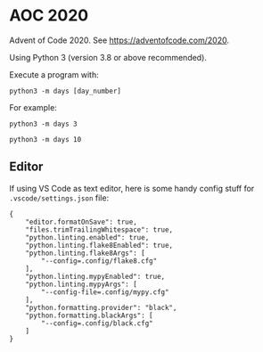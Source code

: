 # AOC 2020

Advent of Code 2020. See <https://adventofcode.com/2020>.

Using Python 3 (version 3.8 or above recommended).

Execute a program with:

```
python3 -m days [day_number]
```

For example:

```
python3 -m days 3

python3 -m days 10
```

## Editor

If using VS Code as text editor, here is some handy config stuff for `.vscode/settings.json` file:

```
{
    "editor.formatOnSave": true,
    "files.trimTrailingWhitespace": true,
    "python.linting.enabled": true,
    "python.linting.flake8Enabled": true,
    "python.linting.flake8Args": [
        "--config=.config/flake8.cfg"
    ],
    "python.linting.mypyEnabled": true,
    "python.linting.mypyArgs": [
        "--config-file=.config/mypy.cfg"
    ],
    "python.formatting.provider": "black",
    "python.formatting.blackArgs": [
        "--config=.config/black.cfg"
    ]
}
```
